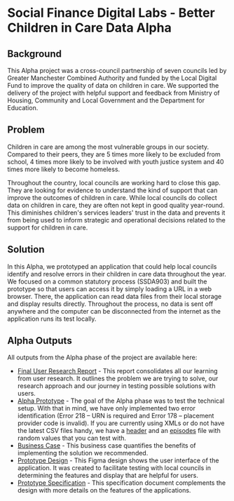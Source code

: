 # **Social Finance Digital Labs - Better Children in Care Data Alpha**

## Background

This Alpha project was a cross-council partnership of seven councils led by Greater Manchester Combined Authority and funded by the Local Digital Fund to improve the quality of data on children in care. We supported the delivery of the project with helpful support and feedback from Ministry of Housing, Community and Local Government and the Department for Education. 

## Problem

Children in care are among the most vulnerable groups in our society. Compared to their peers, they are 5 times more likely to be excluded from school, 4 times more likely to be involved with youth justice system and 40 times more likely to become homeless.

Throughout the country, local councils are working hard to close this gap. They are looking for evidence to understand the kind of support that can improve the outcomes of children in care. While local councils do collect data on children in care, they are often not kept in good quality year-round. This diminishes children's services leaders' trust in the data and prevents it from being used to inform strategic and operational decisions related to the support for children in care.  

## Solution

In this Alpha, we prototyped an application that could help local councils identify and resolve errors in their children in care data throughout the year. We focused on a common statutory process (SSDA903) and built the prototype so that users can access it by simply loading a URL in a web browser. There, the application can read data files from their local storage and display results directly. Throughout the process, no data is sent off anywhere and the computer can be disconnected from the internet as the application runs its test locally.

## Alpha Outputs

All outputs from the Alpha phase of the project are available here:

 * [Final User Research Report](./outputs/Final_User_Research_Report.pdf) - This report consolidates all our learning from user research. It outlines the problem we are trying to solve, our research approach and our journey in testing possible solutions with users.
 * [Alpha Prototype](http://lac-poc.s3-website.eu-west-2.amazonaws.com/) - The goal of the Alpha phase was to test the technical setup. With that in mind, we have only implemented two error identification (Error 218 – URN is required and Error 178 – placement provider code is invalid). If you are currently using XMLs or do not have the latest CSV files handy, we have a [header](./outputs/Header_Mock.csv) and an [episodes](./outputs/Episodes_Mock.csv) file with random values that you can test with.      
 * [Business Case](./outputs/Business_Case.xlsx) - This business case quantifies the benefits of implementing the solution we recommended.
 * [Prototype Design](https://www.figma.com/file/tPGzr4NebhFs84QJOqRXzU/Better-Children-in-Care-Application-Design?node-id=271%3A0) - This Figma design shows the user interface of the application. It was created to facilitate testing with local councils in determining the features and display that are helpful for users. 
 * [Prototype Specification](./outputs/Prototype_Specification.xlsx) - This specification document complements the design with more details on the features of the applications. 
 
